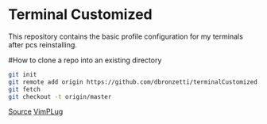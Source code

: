 # Terminal Customized
This repository contains the basic profile configuration for my terminals after pcs reinstalling.

#How to clone a repo into an existing directory
```Bash
git init
git remote add origin https://github.com/dbronzetti/terminalCustomized.git
git fetch
git checkout -t origin/master
```
[Source](http://stackoverflow.com/questions/2411031/how-do-i-clone-into-a-non-empty-directory)
[VimPLug](https://github.com/junegunn/vim-plug)
